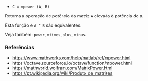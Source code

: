 * `C = mpower (A, B)`

Retorna a operação de potência da matriz `A` elevada à potência de `B`.

Esta função e `A ^ B` são equivalentes.

Veja também: `power`, `mtimes`, `plus`, `minus`.

### Referências

* https://www.mathworks.com/help/matlab/ref/mpower.html
* https://octave.sourceforge.io/octave/function/mpower.html
* https://mathworld.wolfram.com/MatrixPower.html
* https://pt.wikipedia.org/wiki/Produto_de_matrizes

